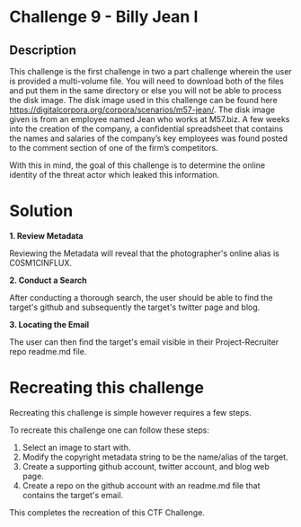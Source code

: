 ﻿﻿

# Challenge 9 - Billy Jean I

## Description

This challenge is the first challenge in two a part challenge wherein the user is provided a multi-volume file. You will need to download both of the files and put them in the same directory or else you will not be able to process the disk image. The disk image used in this challenge can be found here https://digitalcorpora.org/corpora/scenarios/m57-jean/. The disk image given is from an employee named Jean who works at M57.biz. A few weeks into the creation of the company, a confidential spreadsheet that contains the names and salaries of the company’s key employees was found posted to the comment section of one of the firm’s competitors.

With this in mind, the goal of this challenge is to determine the online identity of the threat actor which leaked this information.

# Solution
**1. Review Metadata**

Reviewing the Metadata will reveal that the photographer's online alias is C0SM1CINFLUX.
 
**2. Conduct a Search**

After conducting a thorough search, the user should be able to find the target's github and subsequently the target's twitter page and blog.

**3. Locating the Email**

The user can then find the target's email visible in their Project-Recruiter repo readme.md file.

# Recreating this challenge 
Recreating this challenge is simple however requires a few steps.

To recreate this challenge one can follow these steps:

1. Select an image to start with.
2. Modify the copyright metadata string to be the name/alias of the target.
3. Create a supporting github account, twitter account, and blog web page.
4. Create a repo on the github account with an readme.md file that contains the target's email. 

This completes the recreation of this CTF Challenge. 

